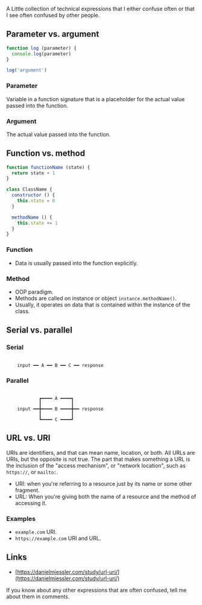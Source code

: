 A Little collection of technical expressions that I either confuse often or that I see often confused by other people.

## Parameter vs. argument

```js
function log (parameter) {
  console.log(parameter)
}

log('argument')
```

### Parameter

Variable in a function signature that is a placeholder for the actual value passed into the function.

### Argument

The actual value passed into the function.

## Function vs. method

```js
function functionName (state) {
  return state + 1
}

class ClassName {
  constructor () {
    this.state = 0
  }

  methodName () {
    this.state += 1
  }
}
```

### Function

- Data is usually passed into the function explicitly.

### Method

- OOP paradigm.
- Methods are called on instance or object `instance.methodName()`.
- Usually, it operates on data that is contained within the instance of the class.

## Serial vs. parallel

### Serial

```diagram

    input ━━ A ━━ B ━━ C ━━ response

```

### Parallel

```diagram

            ┏━━━━ A ━━━━┓
            ┃           ┃
    input ━━╋━━━━ B ━━━━╋━━ response
            ┃           ┃
            ┗━━━━ C ━━━━┛

```

## URL vs. URI

URIs are identifiers, and that can mean name, location, or both. All URLs are URIs, but the opposite is not true. The part that makes something a URL is the inclusion of the "access mechanism", or "network location", such as `https://`, or `mailto:`.

- URI: when you're referring to a resource just by its name or some other fragment.
- URL: When you're giving both the name of a resource and the method of accessing it.

### Examples

- `example.com` URI.
- `https://example.com` URI and URL.

## Links

- [https://danielmiessler.com/study/url-uri/](https://danielmiessler.com/study/url-uri/)

If you know about any other expressions that are often confused, tell me about them in comments.
